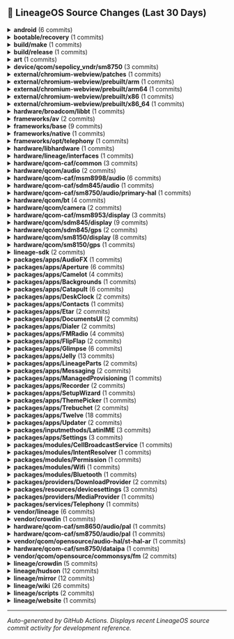 ## 📜 LineageOS Source Changes (Last 30 Days)

<details>
<summary><b>android</b> (6 commits)</summary>

- [e3c809a](https://github.com/LineageOS/android/commit/e3c809a) manifest: Remove sdm845 HAL guards
  
  Author: Michael Bestas  
  Date: Sun Sep 14 11:34:50 2025 +0300

- [88f4b20](https://github.com/LineageOS/android/commit/88f4b20) manifest: Remove sm8150 HAL guards
  
  Author: Michael Bestas  
  Date: Wed Sep 10 18:17:14 2025 +0300

- [60e32f9](https://github.com/LineageOS/android/commit/60e32f9) manifest: Remove sm7250 HAL guards
  
  Author: Michael Bestas  
  Date: Tue Sep 9 22:53:30 2025 +0300

- [7680485](https://github.com/LineageOS/android/commit/7680485) manifest: September 2025 Security Update
  
  Author: Michael Bestas  
  Date: Sun Sep 7 17:28:23 2025 +0000

- [a015876](https://github.com/LineageOS/android/commit/a015876) lineage: Remove Android.mk guard for msm8998/sdm845
  
  Author: Nolen Johnson  
  Date: Tue Sep 2 16:12:48 2025 +0000

- [8eb98ef](https://github.com/LineageOS/android/commit/8eb98ef) lineage: Remove Android.mk guard for msm8953
  
  Author: Yumi Yukimura  
  Date: Mon Sep 1 16:37:28 2025 +0800


</details>

<details>
<summary><b>bootable/recovery</b> (1 commits)</summary>

- [16fcc1f](https://github.com/LineageOS/android_bootable_recovery/commit/16fcc1f) recovery: Extend A/B downgrades for older SPL
  
  Author: pjgowtham  
  Date: Sun Sep 21 19:00:30 2025 +0000


</details>

<details>
<summary><b>build/make</b> (1 commits)</summary>

- [f9262a9](https://github.com/LineageOS/android_build/commit/f9262a9) Merge tag &#x27;android-security-15.0.0_r10&#x27; into staging/lineage-22.2_merge-android-security-15.0.0_r10
  
  Author: Michael Bestas  
  Date: Wed Sep 3 15:43:37 2025 +0300


</details>

<details>
<summary><b>build/release</b> (1 commits)</summary>

- [b4e8130](https://github.com/LineageOS/android_build_release/commit/b4e8130) Bump Security String to 2025-09-01
  
  Author: Michael Bestas  
  Date: Tue Sep 16 12:37:50 2025 +0000


</details>

<details>
<summary><b>art</b> (1 commits)</summary>

- [2bff684](https://github.com/LineageOS/android_art/commit/2bff684) Merge tag &#x27;android-security-15.0.0_r10&#x27; into staging/lineage-22.2_merge-android-security-15.0.0_r10
  
  Author: Michael Bestas  
  Date: Wed Sep 3 15:41:50 2025 +0300


</details>

<details>
<summary><b>device/qcom/sepolicy_vndr/sm8750</b> (3 commits)</summary>

- [29adc09](https://github.com/LineageOS/android_device_qcom_sepolicy_vndr/commit/29adc09) sun: Match all read_ahead_kb nodes
  
  Author: dianlujitao  
  Date: Sat Sep 20 15:42:28 2025 +0100

- [3347e79](https://github.com/LineageOS/android_device_qcom_sepolicy_vndr/commit/3347e79) qva: Allow weaver HAL to request wakelock
  
  Author: dianlujitao  
  Date: Sat Sep 20 15:42:23 2025 +0100

- [22134fa](https://github.com/LineageOS/android_device_qcom_sepolicy_vndr/commit/22134fa) Merge tag &#x27;LA.VENDOR.15.4.0.r1-18400-pakala.QSSI16.0&#x27; of https://git.codelinaro.org/clo/la/device/qcom/sepolicy_vndr into HEAD
  
  Author: Bruno Martins  
  Date: Sat Sep 20 15:23:01 2025 +0100


</details>

<details>
<summary><b>external/chromium-webview/patches</b> (1 commits)</summary>

- [22fb1dd](https://github.com/LineageOS/android_external_chromium-webview_patches/commit/22fb1dd) Update Chromium Webview to 140.0.7339.207
  
  Author: Kevin F. Haggerty  
  Date: Fri Sep 26 09:55:19 2025 -0600


</details>

<details>
<summary><b>external/chromium-webview/prebuilt/arm</b> (1 commits)</summary>

- [35d15d3](https://github.com/LineageOS/android_external_chromium-webview_prebuilt_arm/commit/35d15d3) Update Chromium Webview arm to 140.0.7339.207
  
  Author: Kevin F. Haggerty  
  Date: Sat Sep 27 08:22:39 2025 -0600


</details>

<details>
<summary><b>external/chromium-webview/prebuilt/arm64</b> (1 commits)</summary>

- [6760647](https://github.com/LineageOS/android_external_chromium-webview_prebuilt_arm64/commit/6760647) Update Chromium Webview arm64 to 140.0.7339.207
  
  Author: Kevin F. Haggerty  
  Date: Sat Sep 27 08:22:45 2025 -0600


</details>

<details>
<summary><b>external/chromium-webview/prebuilt/x86</b> (1 commits)</summary>

- [c18e219](https://github.com/LineageOS/android_external_chromium-webview_prebuilt_x86/commit/c18e219) Update Chromium Webview x86 to 140.0.7339.207
  
  Author: Kevin F. Haggerty  
  Date: Sat Sep 27 08:22:49 2025 -0600


</details>

<details>
<summary><b>external/chromium-webview/prebuilt/x86_64</b> (1 commits)</summary>

- [856f1ce](https://github.com/LineageOS/android_external_chromium-webview_prebuilt_x86_64/commit/856f1ce) Update Chromium Webview x86_64 to 140.0.7339.207
  
  Author: Kevin F. Haggerty  
  Date: Sat Sep 27 08:22:53 2025 -0600


</details>

<details>
<summary><b>hardware/broadcom/libbt</b> (1 commits)</summary>

- [39a0c50](https://github.com/LineageOS/android_hardware_broadcom_libbt/commit/39a0c50) libbt: Convert to Android.bp
  
  Author: Yumi Yukimura  
  Date: Thu Sep 4 07:32:39 2025 +0000


</details>

<details>
<summary><b>frameworks/av</b> (2 commits)</summary>

- [2ff01e68](https://github.com/LineageOS/android_frameworks_av/commit/2ff01e68) Merge tag &#x27;android-security-15.0.0_r10&#x27; into staging/lineage-22.2_merge-android-security-15.0.0_r10
  
  Author: Michael Bestas  
  Date: Wed Sep 3 15:47:07 2025 +0300

- [75929cd3](https://github.com/LineageOS/android_frameworks_av/commit/75929cd3) audioflinger: Do not allow DAP effect to be suspended
  
  Author: Adithya R  
  Date: Mon Sep 1 17:07:30 2025 +0000


</details>

<details>
<summary><b>frameworks/base</b> (9 commits)</summary>

- [b3f41dee](https://github.com/LineageOS/android_frameworks_base/commit/b3f41dee) Revert &quot;Fix biometric prompt appearing above shade&quot;
  
  Author: Austin Delgado  
  Date: Wed Sep 17 11:43:28 2025 +0000

- [fc38726e](https://github.com/LineageOS/android_frameworks_base/commit/fc38726e) Automatic translation import
  
  Author: LineageOS Infra  
  Date: Mon Sep 15 16:54:57 2025 +0000

- [353d8071](https://github.com/LineageOS/android_frameworks_base/commit/353d8071) SystemUI: Hide HEVC screen recording when no HW codec is available
  
  Author: Ido Ben-Hur  
  Date: Sun Sep 14 19:37:06 2025 +0000

- [373d214c](https://github.com/LineageOS/android_frameworks_base/commit/373d214c) Remove CompanionServicesRegister
  
  Author: Evan Chen  
  Date: Sun Sep 14 08:41:08 2025 +0000

- [8dbe445a](https://github.com/LineageOS/android_frameworks_base/commit/8dbe445a) Fix association XML parsing issues
  
  Author: Guojing Yuan  
  Date: Sun Sep 14 08:41:08 2025 +0000

- [da3bdd99](https://github.com/LineageOS/android_frameworks_base/commit/da3bdd99) Fix a bug where turning off Bluetooth before CDM BLE device discovery timeout results in a crash.
  
  Author: Raphael Kim  
  Date: Sun Sep 14 08:41:08 2025 +0000

- [9fbbf5a1](https://github.com/LineageOS/android_frameworks_base/commit/9fbbf5a1) fixup! power: Explicitly check for silent ringtone
  
  Author: programminghoch10  
  Date: Mon Sep 8 08:54:57 2025 +0300

- [e94be3b8](https://github.com/LineageOS/android_frameworks_base/commit/e94be3b8) Merge tag &#x27;android-security-15.0.0_r10&#x27; into staging/lineage-22.2_merge-android-security-15.0.0_r10
  
  Author: Michael Bestas  
  Date: Wed Sep 3 17:50:07 2025 +0300

- [6fa82a0c](https://github.com/LineageOS/android_frameworks_base/commit/6fa82a0c) Automatic translation import
  
  Author: LineageOS Infra  
  Date: Mon Sep 1 14:54:26 2025 +0000


</details>

<details>
<summary><b>frameworks/native</b> (1 commits)</summary>

- [a7f9cc63](https://github.com/LineageOS/android_frameworks_native/commit/a7f9cc63) Merge tag &#x27;android-security-15.0.0_r10&#x27; into staging/lineage-22.2_merge-android-security-15.0.0_r10
  
  Author: Michael Bestas  
  Date: Wed Sep 3 15:51:23 2025 +0300


</details>

<details>
<summary><b>frameworks/opt/telephony</b> (1 commits)</summary>

- [c3571e72](https://github.com/LineageOS/android_frameworks_opt_telephony/commit/c3571e72) Merge tag &#x27;android-security-15.0.0_r10&#x27; into staging/lineage-22.2_merge-android-security-15.0.0_r10
  
  Author: Michael Bestas  
  Date: Wed Sep 3 15:42:09 2025 +0300


</details>

<details>
<summary><b>hardware/libhardware</b> (1 commits)</summary>

- [dacf02a](https://github.com/LineageOS/android_hardware_libhardware/commit/dacf02a) Avoid log fatal when converting between pcm_format and audio_format_t.
  
  Author: jiabin  
  Date: Fri Sep 12 11:49:56 2025 +0530


</details>

<details>
<summary><b>hardware/lineage/interfaces</b> (1 commits)</summary>

- [01b0b5b](https://github.com/LineageOS/android_hardware_lineage_interfaces/commit/01b0b5b) sensors: Add a sensors 2.0 -&gt; 1.0 subhal wrapper
  
  Author: bengris32  
  Date: Sat Sep 27 13:25:38 2025 +0000


</details>

<details>
<summary><b>hardware/qcom-caf/common</b> (3 commits)</summary>

- [4d5665c](https://github.com/LineageOS/android_hardware_qcom-caf_common/commit/4d5665c) qcom: Add msm8998 audio soong config
  
  Author: Michael Bestas  
  Date: Sat Sep 6 12:54:01 2025 +0300

- [ce680e8](https://github.com/LineageOS/android_hardware_qcom-caf_common/commit/ce680e8) common: Unset MSM_VIDC_TARGET_LIST
  
  Author: Michael Bestas  
  Date: Sat Sep 6 12:11:22 2025 +0300

- [84699a5](https://github.com/LineageOS/android_hardware_qcom-caf_common/commit/84699a5) qcom: Remove no longer used TARGET_USES_DRM_PP
  
  Author: Michael Bestas  
  Date: Sat Sep 6 12:11:22 2025 +0300


</details>

<details>
<summary><b>hardware/qcom/audio</b> (2 commits)</summary>

- [1b40af4](https://github.com/LineageOS/android_hardware_qcom_audio/commit/1b40af4) hal: Convert primary HAL to blueprint
  
  Author: Michael Bestas  
  Date: Sun Sep 14 18:16:52 2025 +0300

- [c895c94](https://github.com/LineageOS/android_hardware_qcom_audio/commit/c895c94) soundfx: Convert to blueprint
  
  Author: Michael Bestas  
  Date: Sun Sep 14 15:31:32 2025 +0300


</details>

<details>
<summary><b>hardware/qcom-caf/msm8998/audio</b> (6 commits)</summary>

- [717b078](https://github.com/LineageOS/android_hardware_qcom_audio/commit/717b078) hal: audio_extn: Add argument to pthread routines
  
  Author: danielml  
  Date: Sun Sep 7 15:27:04 2025 +0000

- [65a528c](https://github.com/LineageOS/android_hardware_qcom_audio/commit/65a528c) hal: Convert audio extensions to blueprint
  
  Author: Michael Bestas  
  Date: Tue Sep 2 11:21:55 2025 +0300

- [fafeecc](https://github.com/LineageOS/android_hardware_qcom_audio/commit/fafeecc) hal: Convert primary HAL to blueprint
  
  Author: Michael Bestas  
  Date: Tue Sep 2 11:18:40 2025 +0300

- [bf78414](https://github.com/LineageOS/android_hardware_qcom_audio/commit/bf78414) hal: Remove unused libmaxxaudio extension
  
  Author: Michael Bestas  
  Date: Tue Sep 2 11:13:46 2025 +0300

- [05172d9](https://github.com/LineageOS/android_hardware_qcom_audio/commit/05172d9) hal: Remove feature manager leftovers
  
  Author: Michael Bestas  
  Date: Tue Sep 2 11:13:02 2025 +0300

- [090308b](https://github.com/LineageOS/android_hardware_qcom_audio/commit/090308b) audio: Remove all unsupported platforms &amp; flags
  
  Author: Michael Bestas  
  Date: Tue Sep 2 11:11:55 2025 +0300


</details>

<details>
<summary><b>hardware/qcom-caf/sdm845/audio</b> (1 commits)</summary>

- [d5ad5c1](https://github.com/LineageOS/android_hardware_qcom_audio/commit/d5ad5c1) hal: audio_extn: Add argument to pthread routines
  
  Author: danielml  
  Date: Sun Sep 7 15:27:16 2025 +0000


</details>

<details>
<summary><b>hardware/qcom-caf/sm8750/audio/primary-hal</b> (1 commits)</summary>

- [c5ae69f](https://github.com/LineageOS/android_hardware_qcom_audio-ar/commit/c5ae69f) Merge tag &#x27;AUDIO_HANDSET.LA.10.0.r1-06800-pakala.0&#x27; of https://git.codelinaro.org/clo/la/platform/hardware/qcom/audio-ar into HEAD
  
  Author: Bruno Martins  
  Date: Sat Sep 20 15:32:36 2025 +0100


</details>

<details>
<summary><b>hardware/qcom/bt</b> (4 commits)</summary>

- [73ebd37](https://github.com/LineageOS/android_hardware_qcom_bt/commit/73ebd37) bt: Build with -Werror
  
  Author: Michael Bestas  
  Date: Sun Sep 14 20:04:52 2025 +0300

- [4663baf](https://github.com/LineageOS/android_hardware_qcom_bt/commit/4663baf) bt: Remove SSR support
  
  Author: Gabriele M  
  Date: Sun Sep 14 20:04:52 2025 +0300

- [d0dfd8a](https://github.com/LineageOS/android_hardware_qcom_bt/commit/d0dfd8a) bt: Remove unused headers
  
  Author: Michael Bestas  
  Date: Sun Sep 14 19:41:09 2025 +0300

- [3668362](https://github.com/LineageOS/android_hardware_qcom_bt/commit/3668362) bt: Convert libbt-vendor to blueprint
  
  Author: Michael Bestas  
  Date: Sun Sep 14 19:22:44 2025 +0300


</details>

<details>
<summary><b>hardware/qcom/camera</b> (2 commits)</summary>

- [bdff615](https://github.com/LineageOS/android_hardware_qcom_camera/commit/bdff615) camera: Remove unused libmmlib2d_interface
  
  Author: Michael Bestas  
  Date: Sun Sep 14 20:49:12 2025 +0300

- [a7ae4d9](https://github.com/LineageOS/android_hardware_qcom_camera/commit/a7ae4d9) camera: Remove unused files
  
  Author: Michael Bestas  
  Date: Sun Sep 14 20:39:25 2025 +0300


</details>

<details>
<summary><b>hardware/qcom-caf/msm8953/display</b> (3 commits)</summary>

- [fd1cfe0](https://github.com/LineageOS/android_hardware_qcom_display/commit/fd1cfe0) Convert remaining Android.mk to blueprint
  
  Author: Michael Bestas  
  Date: Mon Sep 1 16:35:07 2025 +0800

- [c337f56](https://github.com/LineageOS/android_hardware_qcom_display/commit/c337f56) sdm: Convert hwcomposer.qcom to soong
  
  Author: Michael Bestas  
  Date: Mon Sep 1 16:35:07 2025 +0800

- [f6e4d6d](https://github.com/LineageOS/android_hardware_qcom_display/commit/f6e4d6d) hwc2,libdisplayconfig: Remove libhwbinder/libhidltransport deps
  
  Author: Steven Moreland  
  Date: Mon Sep 1 16:35:03 2025 +0800


</details>

<details>
<summary><b>hardware/qcom/sdm845/display</b> (9 commits)</summary>

- [0d74c81](https://github.com/LineageOS/android_hardware_qcom_sdm845_display/commit/0d74c81) display: histogram: Add missing epoll_event.h include
  
  Author: razorloves  
  Date: Sun Sep 14 12:52:03 2025 +0300

- [a1cb4c2](https://github.com/LineageOS/android_hardware_qcom_sdm845_display/commit/a1cb4c2) Convert remaining Android.mk to blueprint
  
  Author: Michael Bestas  
  Date: Sun Sep 14 12:52:03 2025 +0300

- [8e56e0e](https://github.com/LineageOS/android_hardware_qcom_sdm845_display/commit/8e56e0e) sdm: Convert hwcomposer.qcom to soong
  
  Author: Michael Bestas  
  Date: Fri Sep 12 11:20:07 2025 +0300

- [fc078b2](https://github.com/LineageOS/android_hardware_qcom_sdm845_display/commit/fc078b2) sdm: Remove display_config_version conditionals
  
  Author: Michael Bestas  
  Date: Fri Sep 12 11:15:49 2025 +0300

- [ede92e3](https://github.com/LineageOS/android_hardware_qcom_sdm845_display/commit/ede92e3) sdm: Remove use_hwc2 conditional
  
  Author: Michael Bestas  
  Date: Fri Sep 12 11:06:16 2025 +0300

- [a04d353](https://github.com/LineageOS/android_hardware_qcom_sdm845_display/commit/a04d353) Convert libhistogram/libsdmcore to blueprint
  
  Author: LuK1337  
  Date: Fri Sep 12 11:06:01 2025 +0300

- [ce359a6](https://github.com/LineageOS/android_hardware_qcom_sdm845_display/commit/ce359a6) Convert gpu_tonemapper to blueprint
  
  Author: EndCredits  
  Date: Fri Sep 12 11:06:01 2025 +0300

- [9f8daaf](https://github.com/LineageOS/android_hardware_qcom_sdm845_display/commit/9f8daaf) gralloc: Make MASTER_SIDE_CP as default Making MASTER_SIDE_CP as default
  
  Author: Prabhakar Reddy Krishnappa  
  Date: Fri Sep 12 11:06:01 2025 +0300

- [fcef4ae](https://github.com/LineageOS/android_hardware_qcom_sdm845_display/commit/fcef4ae) Remove unused libcopybit sources
  
  Author: Michael Bestas  
  Date: Fri Sep 12 10:57:31 2025 +0300


</details>

<details>
<summary><b>hardware/qcom/sdm845/gps</b> (2 commits)</summary>

- [71438e3](https://github.com/LineageOS/android_hardware_qcom_sdm845_gps/commit/71438e3) Add hardware/qcom/sdm845/gps soong namespace
  
  Author: ChengYou Ho  
  Date: Fri Sep 12 12:40:57 2025 +0300

- [33255a1](https://github.com/LineageOS/android_hardware_qcom_sdm845_gps/commit/33255a1) Remove obsolete os_pickup.{bp,mk}
  
  Author: Michael Bestas  
  Date: Fri Sep 12 10:55:57 2025 +0300


</details>

<details>
<summary><b>hardware/qcom/sm8150/display</b> (8 commits)</summary>

- [c13de98](https://github.com/LineageOS/android_hardware_qcom_sm8150_display/commit/c13de98) Convert remaining Android.mk to blueprint
  
  Author: Michael Bestas  
  Date: Wed Sep 10 19:31:29 2025 +0300

- [ad7078c](https://github.com/LineageOS/android_hardware_qcom_sm8150_display/commit/ad7078c) sdm: Convert hwcomposer.qcom to soong
  
  Author: Michael Bestas  
  Date: Wed Sep 10 18:15:28 2025 +0300

- [2a9e0e9](https://github.com/LineageOS/android_hardware_qcom_sm8150_display/commit/2a9e0e9) Revert &quot;sdm/hwc: add display indices property for client id init&quot;
  
  Author: Michael Bestas  
  Date: Wed Sep 10 18:15:28 2025 +0300

- [49c36ba](https://github.com/LineageOS/android_hardware_qcom_sm8150_display/commit/49c36ba) sdm: Remove use_hwc2 conditional
  
  Author: Michael Bestas  
  Date: Wed Sep 10 18:15:28 2025 +0300

- [99e4d3f](https://github.com/LineageOS/android_hardware_qcom_sm8150_display/commit/99e4d3f) Convert libhistogram/libsdmcore to blueprint
  
  Author: LuK1337  
  Date: Wed Sep 10 18:15:28 2025 +0300

- [0278765](https://github.com/LineageOS/android_hardware_qcom_sm8150_display/commit/0278765) display: Squashed revert of hypervisor changes
  
  Author: Michael Bestas  
  Date: Wed Sep 10 18:15:28 2025 +0300

- [cd069e1](https://github.com/LineageOS/android_hardware_qcom_sm8150_display/commit/cd069e1) Convert gpu_tonemapper to blueprint
  
  Author: EndCredits  
  Date: Wed Sep 10 18:15:28 2025 +0300

- [cf6f59d](https://github.com/LineageOS/android_hardware_qcom_sm8150_display/commit/cf6f59d) Remove unused libcopybit sources
  
  Author: Michael Bestas  
  Date: Wed Sep 10 17:10:59 2025 +0300


</details>

<details>
<summary><b>hardware/qcom/sm8150/gps</b> (1 commits)</summary>

- [c102eca](https://github.com/LineageOS/android_hardware_qcom_sm8150_gps/commit/c102eca) Remove obsolete os_pickup.{bp,mk}
  
  Author: Michael Bestas  
  Date: Wed Sep 10 16:23:52 2025 +0300


</details>

<details>
<summary><b>lineage-sdk</b> (2 commits)</summary>

- [e622339](https://github.com/LineageOS/android_lineage-sdk/commit/e622339) Automatic translation import
  
  Author: LineageOS Infra  
  Date: Mon Sep 15 16:55:01 2025 +0000

- [2700b68](https://github.com/LineageOS/android_lineage-sdk/commit/2700b68) Automatic translation import
  
  Author: LineageOS Infra  
  Date: Mon Sep 1 14:54:31 2025 +0000


</details>

<details>
<summary><b>packages/apps/AudioFX</b> (1 commits)</summary>

- [28ddf22](https://github.com/LineageOS/android_packages_apps_AudioFX/commit/28ddf22) Automatic translation import
  
  Author: LineageOS Infra  
  Date: Mon Sep 1 14:54:31 2025 +0000


</details>

<details>
<summary><b>packages/apps/Aperture</b> (6 commits)</summary>

- [1b0c843](https://github.com/LineageOS/android_packages_apps_Aperture/commit/1b0c843) Aperture: No more jail escape
  
  Author: Luca Stefani  
  Date: Tue Sep 16 10:01:45 2025 +0000

- [340b187](https://github.com/LineageOS/android_packages_apps_Aperture/commit/340b187) Aperture: Update CameraX
  
  Author: Sebastiano Barezzi  
  Date: Tue Sep 16 10:01:45 2025 +0000

- [503b71d](https://github.com/LineageOS/android_packages_apps_Aperture/commit/503b71d) Aperture: Update CameraX to 1.5.0
  
  Author: Luca Stefani  
  Date: Tue Sep 16 10:01:45 2025 +0000

- [b594427](https://github.com/LineageOS/android_packages_apps_Aperture/commit/b594427) Automatic translation import
  
  Author: LineageOS Infra  
  Date: Mon Sep 15 16:55:01 2025 +0000

- [163d4bb](https://github.com/LineageOS/android_packages_apps_Aperture/commit/163d4bb) Aperture: Fix zoom level bar alignment in QR mode
  
  Author: LuK1337  
  Date: Thu Sep 4 17:45:03 2025 +0200

- [98000dc](https://github.com/LineageOS/android_packages_apps_Aperture/commit/98000dc) Automatic translation import
  
  Author: LineageOS Infra  
  Date: Mon Sep 1 14:54:31 2025 +0000


</details>

<details>
<summary><b>packages/apps/Camelot</b> (4 commits)</summary>

- [b6cff9a](https://github.com/LineageOS/android_packages_apps_Camelot/commit/b6cff9a) Camelot: Update generatebp to v1.28
  
  Author: Sebastiano Barezzi  
  Date: Wed Sep 24 19:36:25 2025 +0200

- [bcfa1a7](https://github.com/LineageOS/android_packages_apps_Camelot/commit/bcfa1a7) Camelot: Update Gradle wrapper and AGP
  
  Author: Sebastiano Barezzi  
  Date: Wed Sep 24 19:33:55 2025 +0200

- [34fd95b](https://github.com/LineageOS/android_packages_apps_Camelot/commit/34fd95b) Automatic translation import
  
  Author: LineageOS Infra  
  Date: Mon Sep 15 16:55:02 2025 +0000

- [cbb578e](https://github.com/LineageOS/android_packages_apps_Camelot/commit/cbb578e) Automatic translation import
  
  Author: LineageOS Infra  
  Date: Mon Sep 1 14:54:32 2025 +0000


</details>

<details>
<summary><b>packages/apps/Backgrounds</b> (1 commits)</summary>

- [3cdba90](https://github.com/LineageOS/android_packages_apps_Backgrounds/commit/3cdba90) Automatic translation import
  
  Author: LineageOS Infra  
  Date: Mon Sep 1 14:54:32 2025 +0000


</details>

<details>
<summary><b>packages/apps/Catapult</b> (6 commits)</summary>

- [cde6f68](https://github.com/LineageOS/android_packages_apps_Catapult/commit/cde6f68) Catapult: Update generatebp to v1.28
  
  Author: Sebastiano Barezzi  
  Date: Wed Sep 24 19:46:06 2025 +0200

- [ca5d356](https://github.com/LineageOS/android_packages_apps_Catapult/commit/ca5d356) Catapult: Update AGP
  
  Author: Sebastiano Barezzi  
  Date: Wed Sep 24 19:44:54 2025 +0200

- [1986457](https://github.com/LineageOS/android_packages_apps_Catapult/commit/1986457) Catapult: Sync up Gradle setup with Twelve &amp; co.
  
  Author: Sebastiano Barezzi  
  Date: Sun Sep 21 18:43:09 2025 +0200

- [38dc5a4](https://github.com/LineageOS/android_packages_apps_Catapult/commit/38dc5a4) Catapult: Update Gradle wrapper and AGP
  
  Author: Sebastiano Barezzi  
  Date: Sun Sep 21 18:17:02 2025 +0200

- [1190f61](https://github.com/LineageOS/android_packages_apps_Catapult/commit/1190f61) Catapult: Update card move overlay drawable dimens
  
  Author: Timi  
  Date: Sun Sep 21 11:45:15 2025 +0300

- [8f00af7](https://github.com/LineageOS/android_packages_apps_Catapult/commit/8f00af7) Automatic translation import
  
  Author: LineageOS Infra  
  Date: Mon Sep 15 16:55:02 2025 +0000


</details>

<details>
<summary><b>packages/apps/DeskClock</b> (2 commits)</summary>

- [cd9326b](https://github.com/LineageOS/android_packages_apps_DeskClock/commit/cd9326b) Automatic translation import
  
  Author: LineageOS Infra  
  Date: Mon Sep 15 16:55:02 2025 +0000

- [c1f46ef](https://github.com/LineageOS/android_packages_apps_DeskClock/commit/c1f46ef) Automatic translation import
  
  Author: LineageOS Infra  
  Date: Mon Sep 1 14:54:32 2025 +0000


</details>

<details>
<summary><b>packages/apps/Contacts</b> (1 commits)</summary>

- [29de9bf](https://github.com/LineageOS/android_packages_apps_Contacts/commit/29de9bf) Merge tag &#x27;android-security-15.0.0_r10&#x27; into staging/lineage-22.2_merge-android-security-15.0.0_r10
  
  Author: Michael Bestas  
  Date: Wed Sep 3 15:42:20 2025 +0300


</details>

<details>
<summary><b>packages/apps/Etar</b> (2 commits)</summary>

- [26ac561](https://github.com/LineageOS/android_packages_apps_Etar/commit/26ac561) Automatic translation import
  
  Author: LineageOS Infra  
  Date: Mon Sep 15 16:55:04 2025 +0000

- [8e1aa09](https://github.com/LineageOS/android_packages_apps_Etar/commit/8e1aa09) Automatic translation import
  
  Author: LineageOS Infra  
  Date: Mon Sep 1 14:54:35 2025 +0000


</details>

<details>
<summary><b>packages/apps/DocumentsUI</b> (2 commits)</summary>

- [dff9363](https://github.com/LineageOS/android_packages_apps_DocumentsUI/commit/dff9363) Merge tag &#x27;android-security-15.0.0_r10&#x27; into staging/lineage-22.2_merge-android-security-15.0.0_r10
  
  Author: Michael Bestas  
  Date: Wed Sep 3 15:42:20 2025 +0300

- [0cc2e07](https://github.com/LineageOS/android_packages_apps_DocumentsUI/commit/0cc2e07) Automatic translation import
  
  Author: LineageOS Infra  
  Date: Mon Sep 1 14:54:34 2025 +0000


</details>

<details>
<summary><b>packages/apps/Dialer</b> (2 commits)</summary>

- [0f46e4b](https://github.com/LineageOS/android_packages_apps_Dialer/commit/0f46e4b) Automatic translation import
  
  Author: LineageOS Infra  
  Date: Mon Sep 15 16:55:03 2025 +0000

- [4dc5fd4](https://github.com/LineageOS/android_packages_apps_Dialer/commit/4dc5fd4) Automatic translation import
  
  Author: LineageOS Infra  
  Date: Mon Sep 1 14:54:34 2025 +0000


</details>

<details>
<summary><b>packages/apps/FMRadio</b> (4 commits)</summary>

- [7e89b01](https://github.com/LineageOS/android_packages_apps_FMRadio/commit/7e89b01) FmService: Set RECEIVER_NOT_EXPORTED
  
  Author: Cyber Knight  
  Date: Fri Sep 26 18:30:01 2025 +0000

- [4372899](https://github.com/LineageOS/android_packages_apps_FMRadio/commit/4372899) FMRadio: Start ForegroundService with a type
  
  Author: Cyber Knight  
  Date: Wed Sep 24 20:26:24 2025 +0000

- [5160538](https://github.com/LineageOS/android_packages_apps_FMRadio/commit/5160538) Automatic translation import
  
  Author: LineageOS Infra  
  Date: Mon Sep 15 16:55:04 2025 +0000

- [4d4f98b](https://github.com/LineageOS/android_packages_apps_FMRadio/commit/4d4f98b) Automatic translation import
  
  Author: LineageOS Infra  
  Date: Mon Sep 1 14:54:35 2025 +0000


</details>

<details>
<summary><b>packages/apps/FlipFlap</b> (2 commits)</summary>

- [dd49d55](https://github.com/LineageOS/android_packages_apps_FlipFlap/commit/dd49d55) Automatic translation import
  
  Author: LineageOS Infra  
  Date: Mon Sep 15 16:55:05 2025 +0000

- [e7ffef4](https://github.com/LineageOS/android_packages_apps_FlipFlap/commit/e7ffef4) Automatic translation import
  
  Author: LineageOS Infra  
  Date: Mon Sep 1 14:54:35 2025 +0000


</details>

<details>
<summary><b>packages/apps/Glimpse</b> (6 commits)</summary>

- [6fcd70c](https://github.com/LineageOS/android_packages_apps_Glimpse/commit/6fcd70c) Glimpse: Add file size to media info
  
  Author: Luca Stefani  
  Date: Tue Sep 30 20:44:31 2025 +0200

- [fa8b084](https://github.com/LineageOS/android_packages_apps_Glimpse/commit/fa8b084) Automatic translation import
  
  Author: LineageOS Infra  
  Date: Wed Sep 24 20:06:43 2025 +0000

- [b810f35](https://github.com/LineageOS/android_packages_apps_Glimpse/commit/b810f35) Glimpse: Update generatebp to v1.28
  
  Author: Sebastiano Barezzi  
  Date: Wed Sep 24 18:40:48 2025 +0200

- [a09a223](https://github.com/LineageOS/android_packages_apps_Glimpse/commit/a09a223) Glimpse: Update Gradle wrapper and AGP
  
  Author: Sebastiano Barezzi  
  Date: Sun Sep 21 11:17:05 2025 +0200

- [e774392](https://github.com/LineageOS/android_packages_apps_Glimpse/commit/e774392) Automatic translation import
  
  Author: LineageOS Infra  
  Date: Mon Sep 15 16:55:05 2025 +0000

- [7bd917b](https://github.com/LineageOS/android_packages_apps_Glimpse/commit/7bd917b) Automatic translation import
  
  Author: LineageOS Infra  
  Date: Mon Sep 1 14:54:36 2025 +0000


</details>

<details>
<summary><b>packages/apps/Jelly</b> (13 commits)</summary>

- [2d8559b](https://github.com/LineageOS/android_packages_apps_Jelly/commit/2d8559b) Jelly: Load scripts once
  
  Author: Luca Stefani  
  Date: Fri Sep 26 14:00:41 2025 -0700

- [67d7b58](https://github.com/LineageOS/android_packages_apps_Jelly/commit/67d7b58) Jelly: Implement Web Share API
  
  Author: SaeedDev94  
  Date: Fri Sep 26 13:58:10 2025 -0700

- [fe57ec1](https://github.com/LineageOS/android_packages_apps_Jelly/commit/fe57ec1) Jelly: Update generatebp to v1.28
  
  Author: Sebastiano Barezzi  
  Date: Thu Sep 25 01:45:01 2025 +0200

- [16c2153](https://github.com/LineageOS/android_packages_apps_Jelly/commit/16c2153) Jelly: Update AGP
  
  Author: Sebastiano Barezzi  
  Date: Thu Sep 25 01:45:01 2025 +0200

- [2a0c520](https://github.com/LineageOS/android_packages_apps_Jelly/commit/2a0c520) Automatic translation import
  
  Author: LineageOS Infra  
  Date: Wed Sep 24 20:06:44 2025 +0000

- [504ab40](https://github.com/LineageOS/android_packages_apps_Jelly/commit/504ab40) Jelly: Bump Kotlin to 1.9.23
  
  Author: Sebastiano Barezzi  
  Date: Mon Sep 22 17:35:46 2025 +0200

- [eca8410](https://github.com/LineageOS/android_packages_apps_Jelly/commit/eca8410) Jelly: Update gradle-generatebp to 1.26
  
  Author: Luca Stefani  
  Date: Mon Sep 22 17:33:02 2025 +0200

- [1f01f61](https://github.com/LineageOS/android_packages_apps_Jelly/commit/1f01f61) Jelly: Update Gradle wrapper and AGP
  
  Author: Sebastiano Barezzi  
  Date: Mon Sep 22 17:30:07 2025 +0200

- [3bb9fdb](https://github.com/LineageOS/android_packages_apps_Jelly/commit/3bb9fdb) Jelly: Sync up Gradle setup with Twelve &amp; co.
  
  Author: Sebastiano Barezzi  
  Date: Mon Sep 22 17:19:05 2025 +0200

- [d7059db](https://github.com/LineageOS/android_packages_apps_Jelly/commit/d7059db) Jelly: Move KAPT block to the right place
  
  Author: Sebastiano Barezzi  
  Date: Mon Sep 22 17:19:05 2025 +0200

- [0a8e529](https://github.com/LineageOS/android_packages_apps_Jelly/commit/0a8e529) Jelly: Specify KAPT version and add all plugins to classpath
  
  Author: Sebastiano Barezzi  
  Date: Mon Sep 22 17:13:18 2025 +0200

- [6de7c84](https://github.com/LineageOS/android_packages_apps_Jelly/commit/6de7c84) Automatic translation import
  
  Author: LineageOS Infra  
  Date: Mon Sep 15 16:55:05 2025 +0000

- [751734f](https://github.com/LineageOS/android_packages_apps_Jelly/commit/751734f) Automatic translation import
  
  Author: LineageOS Infra  
  Date: Mon Sep 1 14:54:36 2025 +0000


</details>

<details>
<summary><b>packages/apps/LineageParts</b> (2 commits)</summary>

- [84552e0](https://github.com/LineageOS/android_packages_apps_LineageParts/commit/84552e0) Automatic translation import
  
  Author: LineageOS Infra  
  Date: Mon Sep 15 16:55:06 2025 +0000

- [a069cf5](https://github.com/LineageOS/android_packages_apps_LineageParts/commit/a069cf5) Automatic translation import
  
  Author: LineageOS Infra  
  Date: Mon Sep 1 14:54:36 2025 +0000


</details>

<details>
<summary><b>packages/apps/Messaging</b> (2 commits)</summary>

- [d65b136](https://github.com/LineageOS/android_packages_apps_Messaging/commit/d65b136) Automatic translation import
  
  Author: LineageOS Infra  
  Date: Mon Sep 15 16:55:06 2025 +0000

- [f624ed2](https://github.com/LineageOS/android_packages_apps_Messaging/commit/f624ed2) Automatic translation import
  
  Author: LineageOS Infra  
  Date: Mon Sep 1 14:54:37 2025 +0000


</details>

<details>
<summary><b>packages/apps/ManagedProvisioning</b> (1 commits)</summary>

- [5d236fc](https://github.com/LineageOS/android_packages_apps_ManagedProvisioning/commit/5d236fc) Merge tag &#x27;android-security-15.0.0_r10&#x27; into staging/lineage-22.2_merge-android-security-15.0.0_r10
  
  Author: Michael Bestas  
  Date: Wed Sep 3 15:42:21 2025 +0300


</details>

<details>
<summary><b>packages/apps/Recorder</b> (2 commits)</summary>

- [1f9060b](https://github.com/LineageOS/android_packages_apps_Recorder/commit/1f9060b) Automatic translation import
  
  Author: LineageOS Infra  
  Date: Mon Sep 15 16:55:06 2025 +0000

- [4bf7948](https://github.com/LineageOS/android_packages_apps_Recorder/commit/4bf7948) Automatic translation import
  
  Author: LineageOS Infra  
  Date: Mon Sep 1 14:54:37 2025 +0000


</details>

<details>
<summary><b>packages/apps/SetupWizard</b> (1 commits)</summary>

- [f129f96](https://github.com/LineageOS/android_packages_apps_SetupWizard/commit/f129f96) Automatic translation import
  
  Author: LineageOS Infra  
  Date: Mon Sep 1 14:54:38 2025 +0000


</details>

<details>
<summary><b>packages/apps/ThemePicker</b> (1 commits)</summary>

- [236070c](https://github.com/LineageOS/android_packages_apps_ThemePicker/commit/236070c) Automatic translation import
  
  Author: LineageOS Infra  
  Date: Mon Sep 1 14:54:39 2025 +0000


</details>

<details>
<summary><b>packages/apps/Trebuchet</b> (2 commits)</summary>

- [7220bfa](https://github.com/LineageOS/android_packages_apps_Trebuchet/commit/7220bfa) Automatic translation import
  
  Author: LineageOS Infra  
  Date: Mon Sep 15 16:55:08 2025 +0000

- [e1f28ba](https://github.com/LineageOS/android_packages_apps_Trebuchet/commit/e1f28ba) Automatic translation import
  
  Author: LineageOS Infra  
  Date: Mon Sep 1 14:54:39 2025 +0000


</details>

<details>
<summary><b>packages/apps/Twelve</b> (18 commits)</summary>

- [17169d4](https://github.com/LineageOS/android_packages_apps_Twelve/commit/17169d4) Automatic translation import
  
  Author: LineageOS Infra  
  Date: Wed Sep 24 20:06:50 2025 +0000

- [adc7d1b](https://github.com/LineageOS/android_packages_apps_Twelve/commit/adc7d1b) Twelve: Update generatebp to v1.28
  
  Author: Sebastiano Barezzi  
  Date: Wed Sep 24 18:55:46 2025 +0200

- [48e5a66](https://github.com/LineageOS/android_packages_apps_Twelve/commit/48e5a66) Twelve: `kapt` -&gt; `kotlin-kapt`
  
  Author: Sebastiano Barezzi  
  Date: Wed Sep 24 18:55:46 2025 +0200

- [2829464](https://github.com/LineageOS/android_packages_apps_Twelve/commit/2829464) Twelve: Update Gradle wrapper and AGP
  
  Author: Sebastiano Barezzi  
  Date: Wed Sep 24 16:44:48 2025 +0200

- [7d3ecde](https://github.com/LineageOS/android_packages_apps_Twelve/commit/7d3ecde) Twelve: Fix spacing around play buttons
  
  Author: Inhishonor  
  Date: Sat Sep 20 19:56:01 2025 +0200

- [3f0ff3d](https://github.com/LineageOS/android_packages_apps_Twelve/commit/3f0ff3d) Twelve: ListItem: Declare a new corner radius attribute
  
  Author: Sebastiano Barezzi  
  Date: Sat Sep 20 19:56:01 2025 +0200

- [08bb7f0](https://github.com/LineageOS/android_packages_apps_Twelve/commit/08bb7f0) Twelve: ListItem: Fix an API issue on older SDK versions
  
  Author: Sebastiano Barezzi  
  Date: Sat Sep 20 19:56:01 2025 +0200

- [77af37e](https://github.com/LineageOS/android_packages_apps_Twelve/commit/77af37e) Twelve: ListItem: `Context.getColorStateList` uses the current theme
  
  Author: Sebastiano Barezzi  
  Date: Sat Sep 20 19:56:01 2025 +0200

- [aca4e68](https://github.com/LineageOS/android_packages_apps_Twelve/commit/aca4e68) Twelve: Resize the window when using IME
  
  Author: Sebastiano Barezzi  
  Date: Sat Sep 20 19:56:00 2025 +0200

- [14c855f](https://github.com/LineageOS/android_packages_apps_Twelve/commit/14c855f) Twelve: Fix FAB text/icon tints
  
  Author: Luca Stefani  
  Date: Sat Sep 20 19:56:00 2025 +0200

- [bb6d425](https://github.com/LineageOS/android_packages_apps_Twelve/commit/bb6d425) Twelve: Specify KAPT version and add all plugins to classpath
  
  Author: Sebastiano Barezzi  
  Date: Sat Sep 20 19:56:00 2025 +0200

- [3026c4d](https://github.com/LineageOS/android_packages_apps_Twelve/commit/3026c4d) Twelve: Play random songs button
  
  Author: Inhishonor  
  Date: Thu Sep 18 20:24:36 2025 +0200

- [8b55929](https://github.com/LineageOS/android_packages_apps_Twelve/commit/8b55929) Twelve: Result: Add `onSuccess`/`onError` methods
  
  Author: Sebastiano Barezzi  
  Date: Thu Sep 18 20:24:36 2025 +0200

- [5131a69](https://github.com/LineageOS/android_packages_apps_Twelve/commit/5131a69) Twelve: MediaDataStore: Add audios method
  
  Author: Sebastiano Barezzi  
  Date: Thu Sep 18 20:24:36 2025 +0200

- [851f87d](https://github.com/LineageOS/android_packages_apps_Twelve/commit/851f87d) Twelve: Merge all home page VMs into a single one
  
  Author: Sebastiano Barezzi  
  Date: Thu Sep 18 20:23:41 2025 +0200

- [c167d52](https://github.com/LineageOS/android_packages_apps_Twelve/commit/c167d52) Twelve: Get new random content every time app opens
  
  Author: Inhishonor  
  Date: Thu Sep 18 20:23:41 2025 +0200

- [e765cd7](https://github.com/LineageOS/android_packages_apps_Twelve/commit/e765cd7) Automatic translation import
  
  Author: LineageOS Infra  
  Date: Mon Sep 15 16:55:08 2025 +0000

- [3bfeb98](https://github.com/LineageOS/android_packages_apps_Twelve/commit/3bfeb98) Automatic translation import
  
  Author: LineageOS Infra  
  Date: Mon Sep 1 14:54:40 2025 +0000


</details>

<details>
<summary><b>packages/apps/Updater</b> (2 commits)</summary>

- [be62451](https://github.com/LineageOS/android_packages_apps_Updater/commit/be62451) Automatic translation import
  
  Author: LineageOS Infra  
  Date: Mon Sep 15 16:55:09 2025 +0000

- [77a204b](https://github.com/LineageOS/android_packages_apps_Updater/commit/77a204b) Automatic translation import
  
  Author: LineageOS Infra  
  Date: Mon Sep 1 14:54:40 2025 +0000


</details>

<details>
<summary><b>packages/inputmethods/LatinIME</b> (3 commits)</summary>

- [b1b807e](https://github.com/LineageOS/android_packages_inputmethods_LatinIME/commit/b1b807e) Add Turkish F layout
  
  Author: Berkay Yıldırım  
  Date: Fri Sep 12 13:53:48 2025 +0300

- [d565b60](https://github.com/LineageOS/android_packages_inputmethods_LatinIME/commit/d565b60) Add Turkish specific layout set
  
  Author: Berkay Yıldırım  
  Date: Thu Sep 11 07:13:45 2025 +0000

- [001e9c6](https://github.com/LineageOS/android_packages_inputmethods_LatinIME/commit/001e9c6) Automatic translation import
  
  Author: LineageOS Infra  
  Date: Mon Sep 1 14:54:40 2025 +0000


</details>

<details>
<summary><b>packages/apps/Settings</b> (3 commits)</summary>

- [e54e5070](https://github.com/LineageOS/android_packages_apps_Settings/commit/e54e5070) Automatic translation import
  
  Author: LineageOS Infra  
  Date: Mon Sep 15 16:55:07 2025 +0000

- [3467f151](https://github.com/LineageOS/android_packages_apps_Settings/commit/3467f151) Merge tag &#x27;android-security-15.0.0_r10&#x27; into staging/lineage-22.2_merge-android-security-15.0.0_r10
  
  Author: Michael Bestas  
  Date: Wed Sep 3 16:01:01 2025 +0300

- [e27df4fd](https://github.com/LineageOS/android_packages_apps_Settings/commit/e27df4fd) Automatic translation import
  
  Author: LineageOS Infra  
  Date: Mon Sep 1 14:54:38 2025 +0000


</details>

<details>
<summary><b>packages/modules/CellBroadcastService</b> (1 commits)</summary>

- [ea7970b](https://github.com/LineageOS/android_packages_modules_CellBroadcastService/commit/ea7970b) Merge tag &#x27;android-security-15.0.0_r10&#x27; into staging/lineage-22.2_merge-android-security-15.0.0_r10
  
  Author: Michael Bestas  
  Date: Wed Sep 3 16:07:30 2025 +0300


</details>

<details>
<summary><b>packages/modules/IntentResolver</b> (1 commits)</summary>

- [ac921be](https://github.com/LineageOS/android_packages_modules_IntentResolver/commit/ac921be) Merge tag &#x27;android-security-15.0.0_r10&#x27; into staging/lineage-22.2_merge-android-security-15.0.0_r10
  
  Author: Michael Bestas  
  Date: Wed Sep 3 16:06:41 2025 +0300


</details>

<details>
<summary><b>packages/modules/Permission</b> (1 commits)</summary>

- [f9690ca9](https://github.com/LineageOS/android_packages_modules_Permission/commit/f9690ca9) Merge tag &#x27;android-security-15.0.0_r10&#x27; into staging/lineage-22.2_merge-android-security-15.0.0_r10
  
  Author: Michael Bestas  
  Date: Wed Sep 3 15:42:31 2025 +0300


</details>

<details>
<summary><b>packages/modules/Wifi</b> (1 commits)</summary>

- [d6417247](https://github.com/LineageOS/android_packages_modules_Wifi/commit/d6417247) Merge tag &#x27;android-security-15.0.0_r10&#x27; into staging/lineage-22.2_merge-android-security-15.0.0_r10
  
  Author: Michael Bestas  
  Date: Wed Sep 3 16:10:02 2025 +0300


</details>

<details>
<summary><b>packages/modules/Bluetooth</b> (1 commits)</summary>

- [b6a6b8a28](https://github.com/LineageOS/android_packages_modules_Bluetooth/commit/b6a6b8a28) Merge tag &#x27;android-security-15.0.0_r10&#x27; into staging/lineage-22.2_merge-android-security-15.0.0_r10
  
  Author: Michael Bestas  
  Date: Wed Sep 3 16:08:42 2025 +0300


</details>

<details>
<summary><b>packages/providers/DownloadProvider</b> (2 commits)</summary>

- [14a2956](https://github.com/LineageOS/android_packages_providers_DownloadProvider/commit/14a2956) Automatic translation import
  
  Author: LineageOS Infra  
  Date: Mon Sep 15 16:55:09 2025 +0000

- [eb2ea38](https://github.com/LineageOS/android_packages_providers_DownloadProvider/commit/eb2ea38) Automatic translation import
  
  Author: LineageOS Infra  
  Date: Mon Sep 1 14:54:41 2025 +0000


</details>

<details>
<summary><b>packages/resources/devicesettings</b> (3 commits)</summary>

- [61a0716](https://github.com/LineageOS/android_packages_resources_devicesettings/commit/61a0716) Automatic translation import
  
  Author: LineageOS Infra  
  Date: Mon Sep 15 16:55:09 2025 +0000

- [cd8846d](https://github.com/LineageOS/android_packages_resources_devicesettings/commit/cd8846d) devicesettings: Add strings for StylusKeyHandler
  
  Author: AnierinB  
  Date: Sat Sep 13 06:08:50 2025 +0000

- [65352f2](https://github.com/LineageOS/android_packages_resources_devicesettings/commit/65352f2) Automatic translation import
  
  Author: LineageOS Infra  
  Date: Mon Sep 1 14:54:41 2025 +0000


</details>

<details>
<summary><b>packages/providers/MediaProvider</b> (1 commits)</summary>

- [47422d55](https://github.com/LineageOS/android_packages_providers_MediaProvider/commit/47422d55) Merge tag &#x27;android-security-15.0.0_r10&#x27; into staging/lineage-22.2_merge-android-security-15.0.0_r10
  
  Author: Michael Bestas  
  Date: Wed Sep 3 15:42:36 2025 +0300


</details>

<details>
<summary><b>packages/services/Telephony</b> (1 commits)</summary>

- [85f9d70](https://github.com/LineageOS/android_packages_services_Telephony/commit/85f9d70) Merge tag &#x27;android-security-15.0.0_r10&#x27; into staging/lineage-22.2_merge-android-security-15.0.0_r10
  
  Author: Michael Bestas  
  Date: Wed Sep 3 16:14:00 2025 +0300


</details>

<details>
<summary><b>vendor/lineage</b> (6 commits)</summary>

- [d89d58b](https://github.com/LineageOS/android_vendor_lineage/commit/d89d58b) vars: Update sun tags
  
  Author: Bruno Martins  
  Date: Sat Sep 20 15:26:27 2025 +0100

- [a5111a0](https://github.com/LineageOS/android_vendor_lineage/commit/a5111a0) vars: Point bluejay to archive.org
  
  Author: Michael Bestas  
  Date: Thu Sep 11 13:23:28 2025 +0300

- [d5fdacb](https://github.com/LineageOS/android_vendor_lineage/commit/d5fdacb) vars: Point sunfish to archive.org
  
  Author: Michael Bestas  
  Date: Thu Sep 11 10:13:21 2025 +0000

- [b23dc5b](https://github.com/LineageOS/android_vendor_lineage/commit/b23dc5b) merge_dtbs: Use DeviceTreeInfo&#x27;s hash in get_name()
  
  Author: inferno0230  
  Date: Tue Sep 9 10:03:38 2025 +0200

- [18c7a31](https://github.com/LineageOS/android_vendor_lineage/commit/18c7a31) apns: Add BICS
  
  Author: dianlujitao  
  Date: Mon Sep 8 06:19:41 2025 +0000

- [ad91ffc](https://github.com/LineageOS/android_vendor_lineage/commit/ad91ffc) vars: September 2025 Security Update
  
  Author: Michael Bestas  
  Date: Wed Sep 3 15:31:52 2025 +0300


</details>

<details>
<summary><b>vendor/crowdin</b> (1 commits)</summary>

- [c6cea5e](https://github.com/LineageOS/android_vendor_crowdin/commit/c6cea5e) Automatic translation import
  
  Author: LineageOS Infra  
  Date: Mon Sep 15 16:55:17 2025 +0000


</details>

<details>
<summary><b>hardware/qcom-caf/sm8650/audio/pal</b> (1 commits)</summary>

- [d19ff12](https://github.com/LineageOS/android_vendor_qcom_opensource_arpal-lx/commit/d19ff12) Revert &quot;pal: fix redefinition of epoll_event&quot;
  
  Author: Arian  
  Date: Thu Sep 18 14:11:25 2025 +0000


</details>

<details>
<summary><b>hardware/qcom-caf/sm8750/audio/pal</b> (1 commits)</summary>

- [6ead194](https://github.com/LineageOS/android_vendor_qcom_opensource_arpal-lx/commit/6ead194) Merge tag &#x27;AUDIO_HANDSET.LA.10.0.r1-06800-pakala.0&#x27; of https://git.codelinaro.org/clo/la/platform/vendor/qcom/opensource/arpal-lx into HEAD
  
  Author: Bruno Martins  
  Date: Sat Sep 20 15:31:29 2025 +0100


</details>

<details>
<summary><b>vendor/qcom/opensource/audio-hal/st-hal-ar</b> (1 commits)</summary>

- [368e7bd](https://github.com/LineageOS/android_vendor_qcom_opensource_audio-hal_st-hal-ar/commit/368e7bd) Merge tag &#x27;AUDIO_HANDSET.LA.10.0.r1-06800-pakala.0&#x27; of https://git.codelinaro.org/clo/la/platform/vendor/qcom-opensource/audio-hal/st-hal-ar into HEAD
  
  Author: Bruno Martins  
  Date: Sat Sep 20 15:35:20 2025 +0100


</details>

<details>
<summary><b>hardware/qcom-caf/sm8750/dataipa</b> (1 commits)</summary>

- [9924e25](https://github.com/LineageOS/android_vendor_qcom_opensource_dataipa/commit/9924e25) Merge tag &#x27;LA.VENDOR.15.4.0.r1-18400-pakala.QSSI16.0&#x27; of https://git.codelinaro.org/clo/la/platform/vendor/opensource/dataipa into HEAD
  
  Author: Bruno Martins  
  Date: Sat Sep 20 15:28:38 2025 +0100


</details>

<details>
<summary><b>vendor/qcom/opensource/commonsys/fm</b> (2 commits)</summary>

- [0a042da](https://github.com/LineageOS/android_vendor_qcom_opensource_fm-commonsys/commit/0a042da) Automatic translation import
  
  Author: LineageOS Infra  
  Date: Mon Sep 15 16:55:10 2025 +0000

- [0d72753](https://github.com/LineageOS/android_vendor_qcom_opensource_fm-commonsys/commit/0d72753) Automatic translation import
  
  Author: LineageOS Infra  
  Date: Mon Sep 1 14:54:41 2025 +0000


</details>

<details>
<summary><b>lineage/crowdin</b> (5 commits)</summary>

- [3fd82ce](https://github.com/LineageOS/cm_crowdin/commit/3fd82ce) config: lineage-23.0: Add Etar lineage strings
  
  Author: Michael Bestas  
  Date: Tue Sep 23 23:28:35 2025 +0300

- [a1a8b68](https://github.com/LineageOS/cm_crowdin/commit/a1a8b68) config: lineage-23.0: Move Etar translations to vendor/crowdin
  
  Author: Michael Bestas  
  Date: Tue Sep 23 22:13:50 2025 +0300

- [1ab912a](https://github.com/LineageOS/cm_crowdin/commit/1ab912a) config: Initial lineage-23.0 changes
  
  Author: Michael Bestas  
  Date: Tue Sep 23 22:13:50 2025 +0300

- [d676fb0](https://github.com/LineageOS/cm_crowdin/commit/d676fb0) config: Remove 19.1/20.0 support
  
  Author: Michael Bestas  
  Date: Mon Sep 15 20:16:55 2025 +0000

- [cf1accb](https://github.com/LineageOS/cm_crowdin/commit/cf1accb) config: Add hardware/oplus/Pen
  
  Author: LuK1337  
  Date: Fri Sep 5 23:31:21 2025 +0200


</details>

<details>
<summary><b>lineage/hudson</b> (12 commits)</summary>

- [8ba4739](https://github.com/LineageOS/hudson/commit/8ba4739) Regenerate device dependency mappings
  
  Author: LineageOS Infra  
  Date: Mon Sep 29 23:30:47 2025 +0000

- [25b46d6](https://github.com/LineageOS/hudson/commit/25b46d6) Regenerate device dependency mappings
  
  Author: LineageOS Infra  
  Date: Sun Sep 28 23:30:47 2025 +0000

- [c9c398a](https://github.com/LineageOS/hudson/commit/c9c398a) 洱海
  
  Author: LuK1337  
  Date: Sun Sep 28 11:20:01 2025 +0200

- [7455f3c](https://github.com/LineageOS/hudson/commit/7455f3c) aston joins the race
  
  Author: inferno0230  
  Date: Thu Sep 25 11:55:04 2025 +0000

- [8fe97e9](https://github.com/LineageOS/hudson/commit/8fe97e9) benz joins the race
  
  Author: inferno0230  
  Date: Thu Sep 25 11:55:04 2025 +0000

- [70fa364](https://github.com/LineageOS/hudson/commit/70fa364) NB1 = NoBody wAnts
  
  Author: Tuan Anh  
  Date: Wed Sep 24 22:14:59 2025 +0000

- [4e4ffbf](https://github.com/LineageOS/hudson/commit/4e4ffbf) Regenerate device dependency mappings
  
  Author: LuK1337  
  Date: Tue Sep 23 18:17:16 2025 +0200

- [018ba04](https://github.com/LineageOS/hudson/commit/018ba04) Regenerate device dependency mappings
  
  Author: LineageOS Infra  
  Date: Sun Sep 21 23:31:02 2025 +0000

- [6215c27](https://github.com/LineageOS/hudson/commit/6215c27) Regenerate device dependency mappings
  
  Author: LineageOS Infra  
  Date: Tue Sep 16 17:00:41 2025 +0000

- [10f45e6](https://github.com/LineageOS/hudson/commit/10f45e6) Finally, waffles are on the breakfast menu for Hudson builds
  
  Author: chandu078  
  Date: Sun Sep 7 14:41:44 2025 +0530

- [efb5f20](https://github.com/LineageOS/hudson/commit/efb5f20) hudson: Add Xiaomi Mi Note 10 / Note 10 Pro / CC9 Pro (tucana)
  
  Author: Alexander Baransky  
  Date: Fri Sep 5 09:37:43 2025 +0000

- [43a9eb8](https://github.com/LineageOS/hudson/commit/43a9eb8) hudson: Add Motorola moto g Stylus 5G
  
  Author: Vivekachooz  
  Date: Mon Sep 1 10:41:01 2025 +0530


</details>

<details>
<summary><b>lineage/mirror</b> (12 commits)</summary>

- [2860df0](https://github.com/LineageOS/mirror/commit/2860df0) Updated to 28-Sep-2025 22:01 UTC
  
  Author: Tim Schumacher  
  Date: Mon Sep 29 00:01:24 2025 +0200

- [6140202](https://github.com/LineageOS/mirror/commit/6140202) Updated lineage-minimal to 26-Sep-2025 22:02 UTC
  
  Author: Tim Schumacher  
  Date: Sat Sep 27 00:02:04 2025 +0200

- [196583b](https://github.com/LineageOS/mirror/commit/196583b) Updated to 26-Sep-2025 11:59 UTC
  
  Author: Michael Bestas  
  Date: Fri Sep 26 14:59:28 2025 +0300

- [e8d5c3e](https://github.com/LineageOS/mirror/commit/e8d5c3e) Updated to 20-Sep-2025 22:01 UTC
  
  Author: Tim Schumacher  
  Date: Sun Sep 21 01:30:24 2025 +0200

- [c18e2f2](https://github.com/LineageOS/mirror/commit/c18e2f2) Updated to 14-Sep-2025 22:01 UTC
  
  Author: Tim Schumacher  
  Date: Mon Sep 15 00:01:19 2025 +0200

- [8896d20](https://github.com/LineageOS/mirror/commit/8896d20) Updated lineage-minimal to 07-Sep-2025 22:01 UTC
  
  Author: Tim Schumacher  
  Date: Mon Sep 8 00:01:43 2025 +0200

- [1d6eb2e](https://github.com/LineageOS/mirror/commit/1d6eb2e) Updated to 06-Sep-2025 10:01 UTC
  
  Author: Tim Schumacher  
  Date: Sat Sep 6 12:01:19 2025 +0200

- [cf3a76c](https://github.com/LineageOS/mirror/commit/cf3a76c) Updated lineage-minimal to 05-Sep-2025 22:01 UTC
  
  Author: Tim Schumacher  
  Date: Sat Sep 6 00:01:56 2025 +0200

- [109a48f](https://github.com/LineageOS/mirror/commit/109a48f) Updated aosp-minimal to 05-Sep-2025 10:02 UTC
  
  Author: Tim Schumacher  
  Date: Fri Sep 5 12:02:01 2025 +0200

- [165bd19](https://github.com/LineageOS/mirror/commit/165bd19) Updated to 04-Sep-2025 22:01 UTC
  
  Author: Tim Schumacher  
  Date: Fri Sep 5 00:01:35 2025 +0200

- [1e1e1e0](https://github.com/LineageOS/mirror/commit/1e1e1e0) Updated to 03-Sep-2025 22:01 UTC
  
  Author: Tim Schumacher  
  Date: Thu Sep 4 00:01:29 2025 +0200

- [111f0d8](https://github.com/LineageOS/mirror/commit/111f0d8) Updated to 02-Sep-2025 10:01 UTC
  
  Author: Tim Schumacher  
  Date: Tue Sep 2 12:01:31 2025 +0200


</details>

<details>
<summary><b>lineage/wiki</b> (26 commits)</summary>

- [9264484](https://github.com/LineageOS/lineage_wiki/commit/9264484) wiki: Add erhai
  
  Author: LuK1337  
  Date: Sun Sep 28 11:20:40 2025 +0200

- [cd0ce91](https://github.com/LineageOS/lineage_wiki/commit/cd0ce91) wiki: Swap aston.png to one that matches other OnePlus devices
  
  Author: LuK1337  
  Date: Fri Sep 26 09:07:04 2025 +0200

- [0c5e787](https://github.com/LineageOS/lineage_wiki/commit/0c5e787) wiki: Add OnePlus 12R (aston)
  
  Author: inferno0230  
  Date: Fri Sep 26 02:40:04 2025 -0400

- [afba45b](https://github.com/LineageOS/lineage_wiki/commit/afba45b) wiki: Add OnePlus Nord CE4 (benz)
  
  Author: inferno0230  
  Date: Thu Sep 25 14:31:35 2025 +0530

- [92b8aaa](https://github.com/LineageOS/lineage_wiki/commit/92b8aaa) wiki: Promote NB1 to 22.2
  
  Author: Tuan Anh  
  Date: Wed Sep 24 13:51:56 2025 -0400

- [df7977d](https://github.com/LineageOS/lineage_wiki/commit/df7977d) wiki: Add instructions to install/upgrade from a non A/B RDAP to A/B RDAP build
  
  Author: Tuan Anh  
  Date: Wed Sep 24 13:51:55 2025 -0400

- [7194643](https://github.com/LineageOS/lineage_wiki/commit/7194643) wiki: Sort waffle&#x27;s peripherals
  
  Author: LuK1337  
  Date: Mon Sep 22 11:16:06 2025 +0200

- [6ba6835](https://github.com/LineageOS/lineage_wiki/commit/6ba6835) wiki: devices: Set device type Phone (slider) for F(x)tec devices
  
  Author: Andrey Sprynga  
  Date: Fri Sep 19 23:31:01 2025 +0700

- [f71dab2](https://github.com/LineageOS/lineage_wiki/commit/f71dab2) wiki: Update the push command for apps
  
  Author: Inhishonor  
  Date: Wed Sep 17 23:49:10 2025 +0000

- [17ad744](https://github.com/LineageOS/lineage_wiki/commit/17ad744) wiki: Update Docker installation guide
  
  Author: Inhishonor  
  Date: Wed Sep 17 23:42:54 2025 +0000

- [573ae0d](https://github.com/LineageOS/lineage_wiki/commit/573ae0d) wiki: fastboot reboot-recovery -&gt; fastboot reboot recovery
  
  Author: LuK1337  
  Date: Mon Sep 15 19:47:25 2025 +0200

- [97e9a68](https://github.com/LineageOS/lineage_wiki/commit/97e9a68) wiki: Add schema validation for `recovery_reboot`
  
  Author: LuK1337  
  Date: Sun Sep 14 09:44:48 2025 +0200

- [2744973](https://github.com/LineageOS/lineage_wiki/commit/2744973) wiki: Unset `recovery_reboot` for m5/odroidc4/radxa0/radxa02
  
  Author: LuK1337  
  Date: Sun Sep 14 09:43:08 2025 +0200

- [ca24d88](https://github.com/LineageOS/lineage_wiki/commit/ca24d88) wiki: Update pioneer maintainers
  
  Author: LuK1337  
  Date: Sat Sep 13 22:17:19 2025 +0200

- [ea3a2cb](https://github.com/LineageOS/lineage_wiki/commit/ea3a2cb) devices: nx: Update fric&#x27;s name
  
  Author: Nolen Johnson  
  Date: Thu Sep 11 21:55:54 2025 -0400

- [0aaa61c](https://github.com/LineageOS/lineage_wiki/commit/0aaa61c) wiki: Remove `recovery_boot` from salami
  
  Author: LuK1337  
  Date: Mon Sep 8 12:38:41 2025 +0200

- [0814752](https://github.com/LineageOS/lineage_wiki/commit/0814752) wiki: Hide `recovery_boot` instructions if empty
  
  Author: LuK1337  
  Date: Mon Sep 8 12:00:34 2025 +0200

- [ed7ad34](https://github.com/LineageOS/lineage_wiki/commit/ed7ad34) wiki: Add OnePlus 12
  
  Author: chandu078  
  Date: Mon Sep 8 11:40:45 2025 +0200

- [9fe2d1b](https://github.com/LineageOS/lineage_wiki/commit/9fe2d1b) wiki: Remove `recovery_boot` from OnePlus 7/8/9/11 series
  
  Author: LuK1337  
  Date: Mon Sep 8 10:57:32 2025 +0200

- [1755668](https://github.com/LineageOS/lineage_wiki/commit/1755668) wiki: Dual speakers -&gt; Stereo speakers
  
  Author: LuK1337  
  Date: Sun Sep 7 00:45:41 2025 +0200

- [fb5332e](https://github.com/LineageOS/lineage_wiki/commit/fb5332e) wiki: Add Adreno 810/825/830
  
  Author: LuK1337  
  Date: Sun Sep 7 00:27:29 2025 +0200

- [1b571a6](https://github.com/LineageOS/lineage_wiki/commit/1b571a6) wiki: Add &#x27;Oryon&#x27; CPU
  
  Author: LuK1337  
  Date: Sun Sep 7 00:18:11 2025 +0200

- [3b8fdaa](https://github.com/LineageOS/lineage_wiki/commit/3b8fdaa) wiki: devices: Add Xiaomi Mi Note 10 (tucana)
  
  Author: Alexander Baransky  
  Date: Sat Sep 6 04:54:14 2025 +0000

- [981d713](https://github.com/LineageOS/lineage_wiki/commit/981d713) gtowifi: align installation and firmware update steps with gts4lv
  
  Author: Han Sol Jin  
  Date: Wed Sep 3 17:21:38 2025 +0000

- [10e564b](https://github.com/LineageOS/lineage_wiki/commit/10e564b) wiki: Allow 15 fw for FP5
  
  Author: Michael Bestas  
  Date: Tue Sep 2 15:50:42 2025 +0300

- [d85dd7a](https://github.com/LineageOS/lineage_wiki/commit/d85dd7a) wiki: Add Motorola moto g Stylus 5G
  
  Author: Vivekachooz  
  Date: Mon Sep 1 10:39:54 2025 +0530


</details>

<details>
<summary><b>lineage/scripts</b> (2 commits)</summary>

- [7b8ba9e](https://github.com/LineageOS/scripts/commit/7b8ba9e) best-caf-kernel: chmod +x
  
  Author: LuK1337  
  Date: Sun Sep 28 21:29:32 2025 +0200

- [5147852](https://github.com/LineageOS/scripts/commit/5147852) build-webview: Update default webview to 140.0.7339.207
  
  Author: Kevin F. Haggerty  
  Date: Fri Sep 26 09:50:33 2025 -0600


</details>

<details>
<summary><b>lineage/website</b> (1 commits)</summary>

- [24be82e](https://github.com/LineageOS/www/commit/24be82e) www: Add discord logo to footer
  
  Author: Inhishonor  
  Date: Tue Sep 23 07:16:06 2025 -0700


</details>

---

_Auto-generated by GitHub Actions. Displays recent LineageOS source commit activity for development reference._
